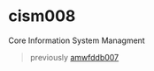 # cism008
Core Information System Managment

> previously [amwfddb007](https://github.com/am-tasclin/amwfddb007)
